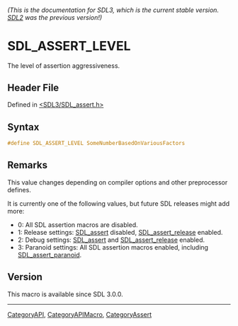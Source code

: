###### (This is the documentation for SDL3, which is the current stable version. [SDL2](https://wiki.libsdl.org/SDL2/) was the previous version!)
# SDL_ASSERT_LEVEL

The level of assertion aggressiveness.

## Header File

Defined in [<SDL3/SDL_assert.h>](https://github.com/libsdl-org/SDL/blob/main/include/SDL3/SDL_assert.h)

## Syntax

```c
#define SDL_ASSERT_LEVEL SomeNumberBasedOnVariousFactors
```

## Remarks

This value changes depending on compiler options and other preprocessor
defines.

It is currently one of the following values, but future SDL releases might
add more:

- 0: All SDL assertion macros are disabled.
- 1: Release settings: [SDL_assert](SDL_assert) disabled,
  [SDL_assert_release](SDL_assert_release) enabled.
- 2: Debug settings: [SDL_assert](SDL_assert) and
  [SDL_assert_release](SDL_assert_release) enabled.
- 3: Paranoid settings: All SDL assertion macros enabled, including
  [SDL_assert_paranoid](SDL_assert_paranoid).

## Version

This macro is available since SDL 3.0.0.

----
[CategoryAPI](CategoryAPI), [CategoryAPIMacro](CategoryAPIMacro), [CategoryAssert](CategoryAssert)

